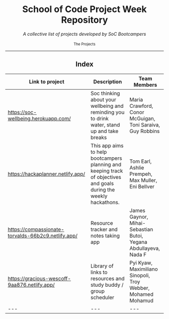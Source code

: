 <div align="center">
    <h1>School of Code Project Week Repository</h1>
    <i>A collective list of projects developed by SoC Bootcampers</i>
</div>

<br />



<div align="center">
    <sub>The Projects</sub>
    <br />

---

## Index

Link to project | Description | Team Members|
|---|---|---|
|https://soc-wellbeing.herokuapp.com/|Soc thinking about your wellbeing and reminding you to drink water, stand up and take breaks| Maria Crawford, Conor McGuigan, Toni Saraiva, Guy Robbins|
|https://hackaplanner.netlify.app/|This app aims to help bootcampers planning and keeping track of objectives and goals during the weekly hackathons.| Tom Earl, Ashlie Prempeh, Max Muller, Eni Bellver|
|https://compassionate-torvalds-66b2c9.netlify.app/|Resource tracker and notes taking app|James Gaynor, Mihai-Sebastian Butoi, Yegana Abdullayeva, Nada F|
|https://gracious-wescoff-9aa876.netlify.app/|Library of links to resources and study buddy / group scheduler|Pyi Kyaw, Maximiliano Sinopoli, Troy Webber, Mohamed Mohamud|
|---|---|---|

